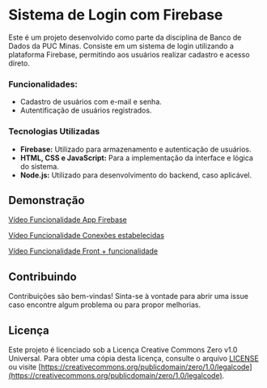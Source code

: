 # Sistema de Login com Firebase

Este é um projeto desenvolvido como parte da disciplina de Banco de Dados da PUC Minas. Consiste em um sistema de login utilizando a plataforma Firebase, permitindo aos usuários realizar cadastro e acesso direto.

### Funcionalidades: 
- Cadastro de usuários com e-mail e senha.
- Autentificação de usuários registrados.

### Tecnologias Utilizadas

- **Firebase:** Utilizado para armazenamento e autenticação de usuários.
- **HTML, CSS e JavaScript:** Para a implementação da interface e lógica do sistema.
- **Node.js:** Utilizado para desenvolvimento do backend, caso aplicável.

## Demonstração

[Vídeo Funcionalidade App Firebase](/Videos%20de%20funcionalidade/App%20Firebase.mkv)

[Vídeo Funcionalidade Conexões estabelecidas](/Videos%20de%20funcionalidade/Conexões%20estabelcidadas.mkv)

[Vídeo Funcionalidade Front + funcionalidade](//Videos%20de%20funcionalidade/Front%20+%20funcionalidade.mkv)

## Contribuindo

Contribuições são bem-vindas! Sinta-se à vontade para abrir uma issue caso encontre algum problema ou para propor melhorias.

## Licença

Este projeto é licenciado sob a Licença Creative Commons Zero v1.0 Universal. Para obter uma cópia desta licença, consulte o arquivo [LICENSE](LICENSE) ou visite [https://creativecommons.org/publicdomain/zero/1.0/legalcode](https://creativecommons.org/publicdomain/zero/1.0/legalcode).






